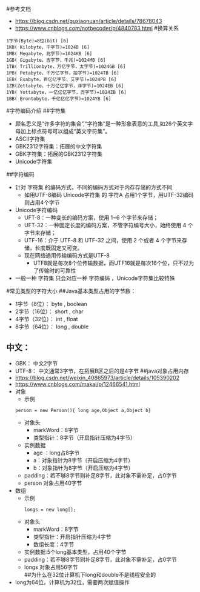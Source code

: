 #参考文档
* https://blog.csdn.net/guxiaonuan/article/details/78678043
* https://www.cnblogs.com/notbecoder/p/4840783.html
#换算关系
````
1字节(Byte)=8位(bit) [6] 
1KB( Kilobyte，千字节)=1024B [6] 
1MB( Megabyte，兆字节)=1024KB [6] 
1GB( Gigabyte，吉字节，千兆)=1024MB [6] 
1TB( Trillionbyte，万亿字节，太字节)=1024GB [6] 
1PB( Petabyte，千万亿字节，拍字节)=1024TB [6] 
1EB( Exabyte，百亿亿字节，艾字节)=1024PB [6] 
1ZB(Zettabyte，十万亿亿字节，泽字节)=1024EB [6] 
1YB( Yottabyte，一亿亿亿字节，尧字节)=1024ZB [6] 
1BB( Brontobyte，千亿亿亿字节)=1024YB [6] 
````
#字符编码介绍
##字符集
* 顾名思义是“许多字符的集合”,“字符集”是一种形象表意的工具,如26个英文字母加上标点符号可以组成“英文字符集”。
* ASCII字符集
* GBK2312字符集：拓展的中文字符集
* GBK字符集：拓展的GBK2312字符集
* Unicode字符集

##字符编码
* 针对 字符集 的编码方式，不同的编码方式对于内存存储的方式不同
    * 如用UTF-8编码 Unicode字符集 的 字符A 占用1个字节，用UTF-32编码 则占用4个字节
* Unicode字符编码
    * UFT-8：一种变长的编码方案，使用 1~6 个字节来存储；
    * UFT-32：一种固定长度的编码方案，不管字符编号大小，始终使用 4 个字节来存储；
    * UTF-16：介于 UTF-8 和 UTF-32 之间，使用 2 个或者 4 个字节来存储，长度既固定又可变。
    * 现在网络通用传输编码方式是UTF-8
        * UTF8就是每次8个位传输数据，而UTF16就是每次16个位，只不过为了传输时的可靠性
* 一般一种 字符集 只会对应一种 字符编码  ，Unicode字符集比较特殊 

#常见类型的字符大小
##Java基本类型占用的字节数：
* 1字节（8位）： byte , boolean
* 2字节（16位）： short , char
* 4字节（32位）： int , float
* 8字节（64位）： long , double

## 中文：
* GBK： 中文2字节
* UTF-8： 中文通常3字节，在拓展B区之后的是4字节
##java对象占用内存
* https://blog.csdn.net/weixin_40865973/article/details/105390202
* https://www.cnblogs.com/makai/p/12466541.html
* 对象
    * 示例
    ````
    person = new Person(){ long age,Object a,Object b}
    ````
   * 对象头
        * markWord：8字节
        * 类型指针：8字节（开启指针压缩为4字节）
   * 实例数据
        * age ：long占8字节
        * a：对象指针为8字节（开启压缩为4字节）     
        * b：对象指针为8字节（开启压缩为4字节） 
   * padding：若不够8字节则补足8字节，此对象不需补足，占0字节
   * person 对象占用40字节      
* 数组     
    * 示例
        ````
        longs = new long[];
        ````
   * 对象头
        * markWord：8字节
        * 类型指针：开启指针压缩为4字节
        * 数组长度：4字节
   * 实例数据:5个long基本类型，占用40个字节
   * padding：若不够8字节则补足8字节，此对象不需补足，占0字节
   * longs 对象占用56字节   
##为什么在32位计算机下long和double不是线程安全的
* long为64位，计算机为32位，需要两次赋值操作   
